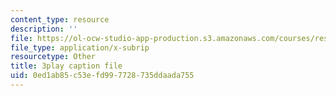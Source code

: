 ```yaml
---
content_type: resource
description: ''
file: https://ol-ocw-studio-app-production.s3.amazonaws.com/courses/res-6-012-introduction-to-probability-spring-2018/0ed1ab85c53efd997728735ddaada755_O-dyKz5dpeY.srt
file_type: application/x-subrip
resourcetype: Other
title: 3play caption file
uid: 0ed1ab85-c53e-fd99-7728-735ddaada755
---
```

